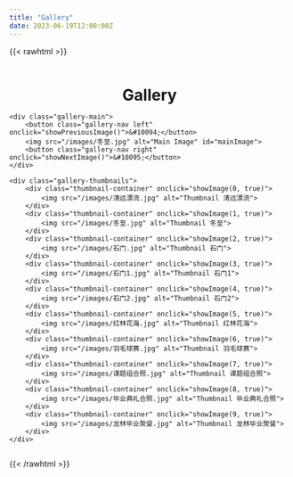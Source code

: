 ```yaml
---
title: "Gallery"
date: 2023-06-19T12:00:00Z
---
```


{{< rawhtml >}}
<style>
h1 {
    text-align: center;
    margin-bottom: 1px;
}

.gallery {
    display: flex;
    flex-direction: column;
    align-items: center;
}

.gallery-main {
    width: 100%;
    max-width: 90vw;
    text-align: center;
    position: relative;
    margin-bottom: 10px;
}

.gallery-main img {
    max-width: 100%;
    max-height: 100vh;
    height: auto;
    border: none;
    transition: opacity 1s ease-in-out;
}

.gallery-thumbnails {
    display: flex;
    justify-content: start;
    gap: 10px;
    overflow-x: auto;
    white-space: nowrap;
    width: 100%;
    padding: 1px;
    box-sizing: border-box;
    margin-bottom: 10px;
}

.thumbnail-container {
    display: inline-block;
    cursor: pointer;
    position: relative;
    pointer-events: none;
}

.thumbnail-container img {
    max-width: 150px;
    max-height: 100px;
    width: auto;
    height: auto;
    transition: transform 0.3s, border 0.3s;
    pointer-events: auto;
}

.thumbnail-container img:hover {
    transform: scale(1.1);
    border: none;
}

.gallery-thumbnails::-webkit-scrollbar {
    height: 8px;
}

.gallery-thumbnails::-webkit-scrollbar-thumb {
    background: #888;
    border-radius: 4px;
}

.gallery-thumbnails::-webkit-scrollbar-thumb:hover {
    background: #555;
}

.gallery-thumbnails::-webkit-scrollbar-track {
    background: #f1f1f1;
}

.gallery-nav {
    position: absolute;
    top: 50%;
    transform: translateY(-50%);
    background-color: rgba(0, 0, 0, 0.5);
    color: white;
    border: none;
    font-size: 2em;
    padding: 5px;
    cursor: pointer;
    z-index: 1;
}

.gallery-nav.left {
    left: 5px;
}

.gallery-nav.right {
    right: 5px;
}
</style>

<div class="gallery">
    <h1>Gallery</h1>
    
    <div class="gallery-main">
        <button class="gallery-nav left" onclick="showPreviousImage()">&#10094;</button>
        <img src="/images/冬至.jpg" alt="Main Image" id="mainImage">
        <button class="gallery-nav right" onclick="showNextImage()">&#10095;</button>
    </div>

    <div class="gallery-thumbnails">
        <div class="thumbnail-container" onclick="showImage(0, true)">
            <img src="/images/清远漂流.jpg" alt="Thumbnail 清远漂流">
        </div>
        <div class="thumbnail-container" onclick="showImage(1, true)">
            <img src="/images/冬至.jpg" alt="Thumbnail 冬至">
        </div>
        <div class="thumbnail-container" onclick="showImage(2, true)">
            <img src="/images/石门.jpg" alt="Thumbnail 石门">
        </div>
        <div class="thumbnail-container" onclick="showImage(3, true)">
            <img src="/images/石门1.jpg" alt="Thumbnail 石门1">
        </div>
        <div class="thumbnail-container" onclick="showImage(4, true)">
            <img src="/images/石门2.jpg" alt="Thumbnail 石门2">
        </div>
        <div class="thumbnail-container" onclick="showImage(5, true)">
            <img src="/images/红林花海.jpg" alt="Thumbnail 红林花海">
        </div>
        <div class="thumbnail-container" onclick="showImage(6, true)">
            <img src="/images/羽毛球赛.jpg" alt="Thumbnail 羽毛球赛">
        </div>
        <div class="thumbnail-container" onclick="showImage(7, true)">
            <img src="/images/课题组合照.jpg" alt="Thumbnail 课题组合照">
        </div>
        <div class="thumbnail-container" onclick="showImage(8, true)">
            <img src="/images/毕业典礼合照.jpg" alt="Thumbnail 毕业典礼合照">
        </div>
        <div class="thumbnail-container" onclick="showImage(9, true)">
            <img src="/images/龙林毕业聚餐.jpg" alt="Thumbnail 龙林毕业聚餐">
        </div>
    </div>
</div>

<script>
const images = [
    { src: '/images/清远漂流.jpg' },
    { src: '/images/冬至.jpg' },
    { src: '/images/石门.jpg' },
    { src: '/images/石门1.jpg' },
    { src: '/images/石门2.jpg' },
    { src: '/images/红林花海.jpg' },
    { src: '/images/羽毛球赛.jpg' },
    { src: '/images/课题组合照.jpg' },
    { src: '/images/毕业典礼合照.jpg' },
    { src: '/images/龙林毕业聚餐.jpg' }
];

let currentIndex = 1;
let autoSwitchInterval;
const transitionTime = 1000;
const quickTransitionTime = 500;

function showImage(index, quick = false) {
    currentIndex = index;
    const mainImage = document.getElementById('mainImage');

    if (quick) {
        mainImage.style.transition = `opacity ${quickTransitionTime}ms ease-in-out`;
    } else {
        mainImage.style.transition = `opacity ${transitionTime}ms ease-in-out`;
    }

    mainImage.style.opacity = 0;

    setTimeout(() => {
        mainImage.src = images[index].src;
        mainImage.style.opacity = 1;
    }, quick ? quickTransitionTime : transitionTime);

    resetAutoSwitch();
}

function showNextImage() {
    currentIndex = (currentIndex + 1) % images.length;
    showImage(currentIndex, true);
}

function showPreviousImage() {
    currentIndex = (currentIndex - 1 + images.length) % images.length;
    showImage(currentIndex, true);
}

function autoSwitchImages() {
    autoSwitchInterval = setInterval(showNextImage, 5000);
}

function resetAutoSwitch() {
    clearInterval(autoSwitchInterval);
    autoSwitchImages();
}

document.addEventListener('DOMContentLoaded', () => {
    autoSwitchImages();
});
</script>
{{< /rawhtml >}}
